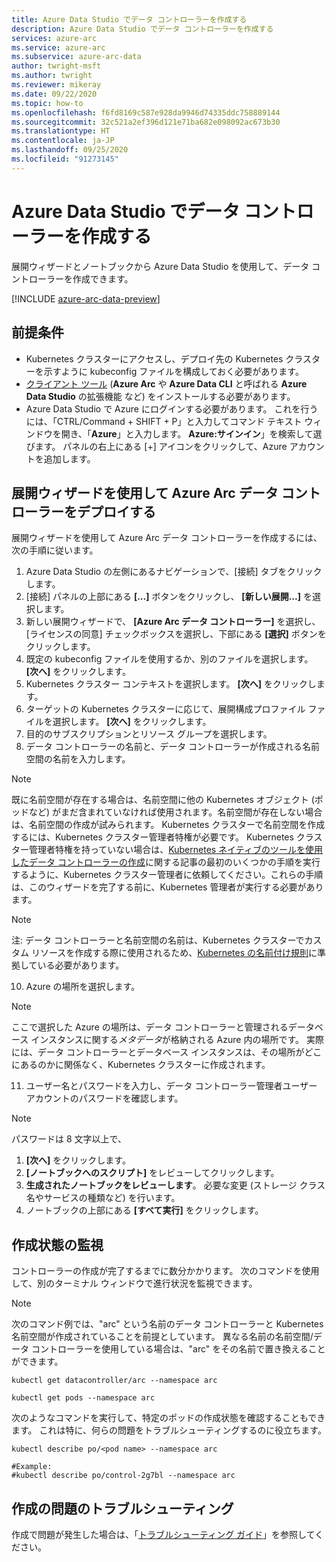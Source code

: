 ```yaml
---
title: Azure Data Studio でデータ コントローラーを作成する
description: Azure Data Studio でデータ コントローラーを作成する
services: azure-arc
ms.service: azure-arc
ms.subservice: azure-arc-data
author: twright-msft
ms.author: twright
ms.reviewer: mikeray
ms.date: 09/22/2020
ms.topic: how-to
ms.openlocfilehash: f6fd8169c587e928da9946d74335ddc758889144
ms.sourcegitcommit: 32c521a2ef396d121e71ba682e098092ac673b30
ms.translationtype: HT
ms.contentlocale: ja-JP
ms.lasthandoff: 09/25/2020
ms.locfileid: "91273145"
---
```

# <a name="create-data-controller-in-azure-data-studio"></a>Azure Data Studio でデータ コントローラーを作成する

展開ウィザードとノートブックから Azure Data Studio を使用して、データ コントローラーを作成できます。

[!INCLUDE [azure-arc-data-preview](../../../includes/azure-arc-data-preview.md)]

## <a name="prerequisites"></a>前提条件

- Kubernetes クラスターにアクセスし、デプロイ先の Kubernetes クラスターを示すように kubeconfig ファイルを構成しておく必要があります。
- [クライアント ツール](install-client-tools.md) (**Azure Arc** や **Azure Data CLI** と呼ばれる **Azure Data Studio** の拡張機能 など) をインストールする必要があります。
- Azure Data Studio で Azure にログインする必要があります。  これを行うには、「CTRL/Command + SHIFT + P」と入力してコマンド テキスト ウィンドウを開き、「**Azure**」と入力します。  **Azure:サインイン**」を検索して選びます。   パネルの右上にある [+] アイコンをクリックして、Azure アカウントを追加します。

## <a name="use-the-deployment-wizard-to-create-azure-arc-data-controller"></a>展開ウィザードを使用して Azure Arc データ コントローラーをデプロイする

展開ウィザードを使用して Azure Arc データ コントローラーを作成するには、次の手順に従います。

1. Azure Data Studio の左側にあるナビゲーションで、[接続] タブをクリックします。
2. [接続] パネルの上部にある **[...]** ボタンをクリックし、 **[新しい展開...]** を選択します。
3. 新しい展開ウィザードで、 **[Azure Arc データ コントローラー]** を選択し、[ライセンスの同意] チェックボックスを選択し、下部にある **[選択]** ボタンをクリックします。
4. 既定の kubeconfig ファイルを使用するか、別のファイルを選択します。  **[次へ]** をクリックします。
5. Kubernetes クラスター コンテキストを選択します。 **[次へ]** をクリックします。
6. ターゲットの Kubernetes クラスターに応じて、展開構成プロファイル ファイルを選択します。 **[次へ]** をクリックします。
8. 目的のサブスクリプションとリソース グループを選択します。
9. データ コントローラーの名前と、データ コントローラーが作成される名前空間の名前を入力します。  

> [!NOTE]
> 既に名前空間が存在する場合は、名前空間に他の Kubernetes オブジェクト (ポッドなど) がまだ含まれていなければ使用されます。名前空間が存在しない場合は、名前空間の作成が試みられます。  Kubernetes クラスターで名前空間を作成するには、Kubernetes クラスター管理者特権が必要です。  Kubernetes クラスター管理者特権を持っていない場合は、[Kubernetes ネイティブのツールを使用したデータ コントローラーの作成](./create-data-controller-using-kubernetes-native-tools.md)に関する記事の最初のいくつかの手順を実行するように、Kubernetes クラスター管理者に依頼してください。これらの手順は、このウィザードを完了する前に、Kubernetes 管理者が実行する必要があります。

> [!NOTE]
> 注: データ コントローラーと名前空間の名前は、Kubernetes クラスターでカスタム リソースを作成する際に使用されるため、[Kubernetes の名前付け規則](https://kubernetes.io/docs/concepts/overview/working-with-objects/names/#names)に準拠している必要があります。

10. Azure の場所を選択します。
   
> [!NOTE]
> ここで選択した Azure の場所は、データ コントローラーと管理されるデータベース インスタンスに関する*メタデータ*が格納される Azure 内の場所です。  実際には、データ コントローラーとデータベース インスタンスは、その場所がどこにあるのかに関係なく、Kubernetes クラスターに作成されます。

11.  ユーザー名とパスワードを入力し、データ コントローラー管理者ユーザー アカウントのパスワードを確認します。

> [!NOTE]
> パスワードは 8 文字以上で、

1.  **[次へ]** をクリックします。
2.  **[ノートブックへのスクリプト]** をレビューしてクリックします。
3.  **生成されたノートブックをレビューします**。  必要な変更 (ストレージ クラス名やサービスの種類など) を行います。
4.  ノートブックの上部にある **[すべて実行]** をクリックします。

## <a name="monitoring-the-creation-status"></a>作成状態の監視

コントローラーの作成が完了するまでに数分かかります。 次のコマンドを使用して、別のターミナル ウィンドウで進行状況を監視できます。

> [!NOTE]
>  次のコマンド例では、"arc" という名前のデータ コントローラーと Kubernetes 名前空間が作成されていることを前提としています。  異なる名前の名前空間/データ コントローラーを使用している場合は、"arc" をその名前で置き換えることができます。

```console
kubectl get datacontroller/arc --namespace arc
```

```console
kubectl get pods --namespace arc
```

次のようなコマンドを実行して、特定のポッドの作成状態を確認することもできます。  これは特に、何らの問題をトラブルシューティングするのに役立ちます。

```console
kubectl describe po/<pod name> --namespace arc

#Example:
#kubectl describe po/control-2g7bl --namespace arc
```

## <a name="troubleshooting-creation-problems"></a>作成の問題のトラブルシューティング

作成で問題が発生した場合は、「[トラブルシューティング ガイド](troubleshoot-guide.md)」を参照してください。
